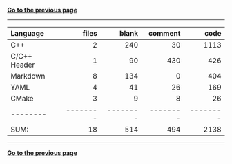 [**Go to the previous page**](../../README.md)

----

Language|files|blank|comment|code
:-------|-------:|-------:|-------:|-------:
C++|2|240|30|1113
C/C++ Header|1|90|430|426
Markdown|8|134|0|404
YAML|4|41|26|169
CMake|3|9|8|26
--------|--------|--------|--------|--------
SUM:|18|514|494|2138

----


[**Go to the previous page**](../../README.md)

